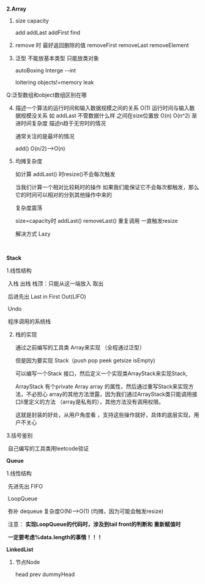 **2.Array**

1. size  capacity

   add   addLast   addFirst    find 

2. remove 时 最好返回删除的值    removeFirst  removeLast  removeElement

3. 泛型  不能放基本类型 只能放类对象       

   autoBoxing    Interge --int

   loitering objects!=memory leak

Q:泛型数组和object数组区别在哪

4. 描述一个算法的运行时间和输入数据规模之间的关系
   O(1)       运行时间与输入数据规模没关系 如 addLast 
               	不管数据什么样 之间在size位置放
   O(n) 
   O(n^2)
   渐进时间复杂度    描述n趋于无穷时的情况
   
   通常关注的是最坏的情况
   
   
   
   add()   O(n/2)-->O(n)
   
5. 均摊复杂度 

   如计算 addLast()   时resize()不会每次触发

   当我们计算一个相对比较耗时的操作 如果我们能保证它不会每次都触发，那么它的时间可以相对的分到其他操作中来的

   

   复杂度震荡  

    size=capacity时 addLast()  removeLast() 重复调用 一直触发resize

   解决方式 Lazy		

​	

**Stack**

1.线性结构  

​	入栈 出栈  栈顶：只能从这一端放入 取出

​	后进先出 Last in First Out(LIFO)

​	Undo

​	程序调用的系统栈    



2. 栈的实现

   通过之前编写的工具类 Array来实现  （全程通过泛型<E>）

   但是因为要实现 Stack（push   pop  peek  getsize   isEmpty)

   可以编写一个Stack 接口，然后定义一个实现类ArrayStack来实现Stack,

   ArrayStack 有个private Array<e> array 的属性，然后通过重写Stack来实现方法，不必担心 array的其他方法泄露，因为我们通过ArrayStack类只能调用接口li里定义的方法 （array是私有的），其他方法没有调用权限。

   这就是封装的好处，从用户角度看 ，支持这些操作就好，具体的底层实现，用户不关心




3.括号鉴别    

​	自己编写的工具类用leetcode验证



**Queue**

1.线性结构

​	先进先出  FIFO



​	LoopQueue

​	弥补 dequeue 复杂度O(N)-->O(1)  (均摊，因为可能会触发resize)

​	注意： **实现LoopQueue的代码时，涉及到tail front的判断和 重新赋值时**

​			    **一定要考虑%data.length的事情！！！**



**LinkedList**

1. 节点Node

   head      prev     dummyHead 

   































